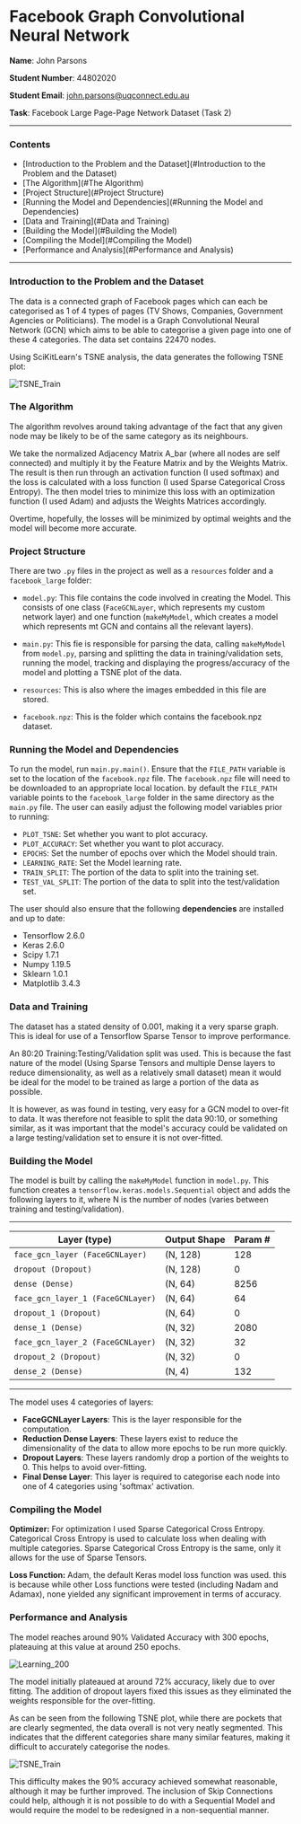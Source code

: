 # Facebook Graph Convolutional Neural Network

**Name**: John Parsons

**Student Number**: 44802020

**Student Email**: john.parsons@uqconnect.edu.au

**Task**: Facebook Large Page-Page Network Dataset (Task 2)

* * *
### Contents
* [Introduction to the Problem and the Dataset](#Introduction to the Problem and the Dataset)<br>
* [The Algorithm](#The Algorithm)<br>
* [Project Structure](#Project Structure)<br>
* [Running the Model and Dependencies](#Running the Model and Dependencies)<br>
* [Data and Training](#Data and Training)<br>
* [Building the Model](#Building the Model)<br>
* [Compiling the Model](#Compiling the Model)<br>
* [Performance and Analysis](#Performance and Analysis)<br>
* * *

### Introduction to the Problem and the Dataset

The data is a connected graph of Facebook pages which can each be categorised
as 1 of 4 types of pages (TV Shows, Companies, Government Agencies or 
Politicians). The model is a Graph Convolutional Neural Network (GCN) which 
aims to be able to categorise a given page into one of these 4 categories. The 
data set contains 22470 nodes. 

Using SciKitLearn's TSNE analysis, the data generates the following TSNE plot:

![TSNE_Train](./resources/TSNEPlot.png)


### The Algorithm

The algorithm revolves around taking advantage of the fact that any given node
may be likely to be of the same category as its neighbours.

We take the normalized Adjacency Matrix A_bar (where all nodes are self connected)
and multiply it by the Feature Matrix and by the Weights Matrix. The result is then
run through an activation function (I used softmax) and the loss is calculated with 
a loss function (I used Sparse Categorical Cross Entropy). The then model tries to 
minimize this loss with an optimization function (I used Adam) and adjusts the 
Weights Matrices accordingly.

Overtime, hopefully, the losses will be minimized by optimal weights and the model
will become more accurate.

###  Project Structure

There are two `.py` files in the project as well as a `resources` folder and a `facebook_large` folder:
- `model.py`: This file contains the code involved in creating the 
Model. This consists of one class (`FaceGCNLayer`, which represents my 
custom network layer) and one function (`makeMyModel`, which creates a 
model which represents mt GCN and contains all the relevant layers).

- `main.py`: This fie is responsible for parsing the data, calling `makeMyModel`
from `model.py`, parsing and splitting the data in training/validation sets,
running the model, tracking and displaying the progress/accuracy of the model and 
plotting a TSNE plot of the data.
- `resources`: This is also where the images embedded in this file are stored.
- `facebook.npz`: This is the folder which contains the facebook.npz dataset.

### Running the Model and Dependencies

To run the model, run `main.py.main()`. Ensure that the `FILE_PATH` variable is set
to the location of the `facebook.npz` file. The `facebook.npz` file will need to be 
downloaded to an appropriate local location. by default the `FILE_PATH` variable points
to the `facebook_large` folder in the same directory as the `main.py` file. The user can 
easily adjust the following
model variables prior to running:
- `PLOT_TSNE`: Set whether you want to plot accuracy.
- `PLOT_ACCURACY`: Set whether you want to plot accuracy.
- `EPOCHS`: Set the number of epochs over which the Model should train.
- `LEARNING_RATE`: Set the Model learning rate.
- `TRAIN_SPLIT`: The portion of the data to split into the training set.
- `TEST_VAL_SPLIT`: The portion of the data to split into the test/validation set.

The user should also ensure that the following **dependencies** are installed and up to date:

- Tensorflow 2.6.0
- Keras 2.6.0
- Scipy 1.7.1
- Numpy 1.19.5
- Sklearn 1.0.1
- Matplotlib 3.4.3

### Data and Training 

The dataset has a stated density of 0.001, making it a very sparse graph.
This is ideal for use of a Tensorflow Sparse Tensor to improve performance.

An 80:20 Training:Testing/Validation split was used. This is because the fast nature
of the model (Using Sparse Tensors and multiple Dense layers to reduce 
dimensionality, as well as a relatively small dataset) mean it would be 
ideal for the model to be trained as large a portion of the data as possible.

It is however, as was found in testing, very easy for a GCN model to over-fit to
data. It was therefore not feasible to split the data 90:10, or something similar, 
as it was important that the model's accuracy could be validated on  a large
testing/validation set to ensure it is not over-fitted.

###  Building the Model

The model is built by calling the `makeMyModel` function in `model.py`.
This function creates a `tensorflow.keras.models.Sequential` object and adds 
the following layers to it, where N is the number of nodes (varies between 
training and testing/validation).
* * *
| Layer (type)                      | Output Shape | Param # | 
| --------------------------------- | ------------ | ------- |
| `face_gcn_layer (FaceGCNLayer)`   | (N, 128)     | 128     |
| `dropout (Dropout)`               | (N, 128)     | 0       |
| `dense (Dense)`                   | (N, 64)      | 8256    |
| `face_gcn_layer_1 (FaceGCNLayer)` | (N, 64)      | 64      |
| `dropout_1 (Dropout)`             | (N, 64)      | 0       |
| `dense_1 (Dense)`                 | (N, 32)      | 2080    |
| `face_gcn_layer_2 (FaceGCNLayer)` | (N, 32)      | 32      |
| `dropout_2 (Dropout)`             | (N, 32)      | 0       |
| `dense_2 (Dense)`                 | (N, 4)       | 132     |
* * *
The model uses 4 categories of layers:
- **FaceGCNLayer Layers**: This is the layer responsible for the computation.
- **Reduction Dense Layers**: These layers exist to reduce the dimensionality 
of the data to allow more epochs to be run more quickly.
- **Dropout Layers**: These layers randomly drop a portion of the weights to 0.
This helps to avoid over-fitting.
- **Final Dense Layer**: This layer is required to categorise each node into 
one of 4 categories using 'softmax' activation.

###  Compiling the Model

**Optimizer:**  For optimization I used Sparse Categorical Cross Entropy. 
Categorical Cross Entropy is used to calculate loss when dealing with multiple
categories. Sparse Categorical Cross Entropy is the same, only it allows for
the use of Sparse Tensors.

**Loss Function:** Adam, the default Keras model loss function was used. 
this is because while other Loss functions were tested (including Nadam 
and Adamax), none yielded any significant improvement in terms of accuracy.

### Performance and Analysis

The model reaches around 90% Validated Accuracy with 300 epochs, 
plateauing at this value at around 250 epochs.

![Learning_200](./resources/AccuracyPlot.png)



The model initially plateaued at around 72% accuracy, likely due to over fitting. 
The addition of dropout layers fixed this issues as they eliminated the weights 
responsible for the over-fitting.

As can be seen from the following TSNE plot, while there are pockets that are clearly segmented, 
the data overall is not very neatly segmented. This indicates that the 
different categories share many similar features, making it difficult to 
accurately categorise the nodes.

![TSNE_Train](./resources/TSNEPlot.png)

This difficulty makes the 90% accuracy achieved somewhat reasonable, although 
it may be further improved. The inclusion of Skip Connections could help, although 
it is not possible to do with a Sequential Model and would require the model to be 
redesigned in a non-sequential manner.

